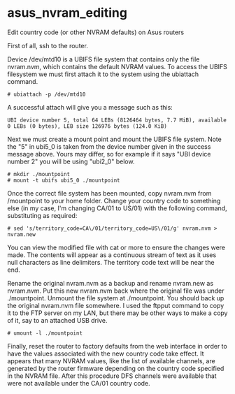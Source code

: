 # asus_nvram_editing
Edit country code (or other NVRAM defaults) on Asus routers

First of all, ssh to the router.

Device /dev/mtd10 is a UBIFS file system that contains only the file nvram.nvm, which contains the default NVRAM values. To access the UBIFS filesystem we must first attach it to the system using the ubiattach command.

    # ubiattach -p /dev/mtd10

A successful attach will give you a message such as this:

    UBI device number 5, total 64 LEBs (8126464 bytes, 7.7 MiB), available 0 LEBs (0 bytes), LEB size 126976 bytes (124.0 KiB)

Next we must create a mount point and mount the UBIFS file system. Note the "5" in ubi5_0 is taken from the device number given in the success message above. Yours may differ, so for example if it says "UBI device number 2" you will be using "ubi2_0" below.

    # mkdir ./mountpoint
    # mount -t ubifs ubi5_0 ./mountpoint

Once the correct file system has been mounted, copy nvram.nvm from /mountpoint to your home folder. Change your country code to something else (in my case, I'm changing CA/01 to US/01) with the following command, substituting as required:

    # sed 's/territory_code=CA\/01/territory_code=US\/01/g' nvram.nvm > nvram.new

You can view the modified file with cat or more to ensure the changes were made. The contents will appear as a continuous stream of text as it uses null characters as line delimiters. The territory code text will be near the end.

Rename the original nvram.nvm as a backup and rename nvram.new as nvram.nvm. Put this new nvram.nvm back where the original file was under ./mountpoint. Unmount the file system at ./mountpoint. You should back up the original nvram.nvm file somewhere. I used the ftpput command to copy it to the FTP server on my LAN, but there may be other ways to make a copy of it, say to an attached USB drive.
    
    # umount -l ./mountpoint

Finally, reset the router to factory defaults from the web interface in order to have the values associated with the new country code take effect. It appears that many NVRAM values, like the list of available channels, are generated by the router firmware depending on the country code specified in the NVRAM file. After this procedure DFS channels were available that were not available under the CA/01 country code.
